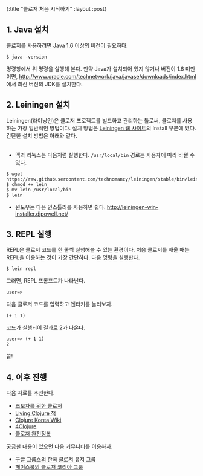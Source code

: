{:title "클로저 처음 시작하기"
 :layout :post}

## 1. Java 설치
클로저를 사용하려면 Java 1.6 이상의 버전이 필요하다.

```
$ java -version
```

명령창에서 위 명령을 실행해 본다. 만약 Java가 설치되어 있지 않거나 버전이 1.6 미만이면, <http://www.oracle.com/technetwork/java/javase/downloads/index.html> 에서 최신 버전의 JDK를 설치한다.

## 2. Leiningen 설치
Leiningen(라이닝언)은 클로저 프로젝트를 빌드하고 관리하는 툴로써, 클로저를 사용하는 가장 일반적인 방법이다. 설치 방법은 [Leiningen 웹 사이트](http://leiningen.org/)의 Install 부분에 있다. 간단한 설치 방법은 아래와 같다.
<br><br>

- 맥과 리눅스는 다음처럼 실행한다. `/usr/local/bin` 경로는 사용자에 따라 바뀔 수 있다.
```
$ wget https://raw.githubusercontent.com/technomancy/leiningen/stable/bin/lein
$ chmod +x lein
$ mv lein /usr/local/bin
$ lein
```

- 윈도우는 다음 인스톨러를 사용하면 쉽다. <http://leiningen-win-installer.djpowell.net/>

## 3. REPL 실행
REPL은 클로저 코드를 한 줄씩 실행해볼 수 있는 환경이다. 처음 클로저를 배울 때는 REPL을 이용하는 것이 가장 간단하다. 다음 명령을 실행한다.

```
$ lein repl
```

그러면, REPL 프롬프트가 나타난다.

```
user=>
```

다음 클로저 코드를 입력하고 엔터키를 눌러보자.

```
(+ 1 1)
```

코드가 실행되어 결과로 2가 나온다.

```
user=> (+ 1 1)
2
```

끝!

## 4. 이후 진행
다음 자료를 추천한다.
- [초보자를 위한 클로저](https://www.gitbook.com/book/eunmin/clojure-for-beginners/details)
- [Living Clojure 책](http://www.amazon.com/Living-Clojure-Carin-Meier/dp/1491909048)
- [Clojure Korea Wiki](http://clojure.or.kr/wiki/doku.php)
- [4Clojure](http://www.4clojure.com/)
- [클로저 완전정복](https://github.com/clojure-kr/clojure-complete)

궁금한 내용이 있으면 다음 커뮤니티를 이용하자.
- [구글 그룹스의 한국 클로저 유저 그룹](https://groups.google.com/forum/#!forum/clojure-kr)
- [페이스북의 클로저 코리아 그룹](https://www.facebook.com/groups/defnclojure/)
